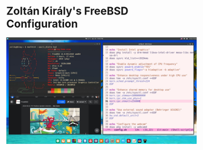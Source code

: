 # Zoltán Király's FreeBSD Configuration

![Beastie](https://github.com/zoliky/freebsd-config/blob/main/beastie.jpg)